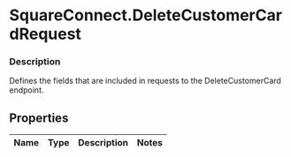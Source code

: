 # SquareConnect.DeleteCustomerCardRequest

### Description

Defines the fields that are included in requests to the DeleteCustomerCard endpoint.

## Properties
Name | Type | Description | Notes
------------ | ------------- | ------------- | -------------



